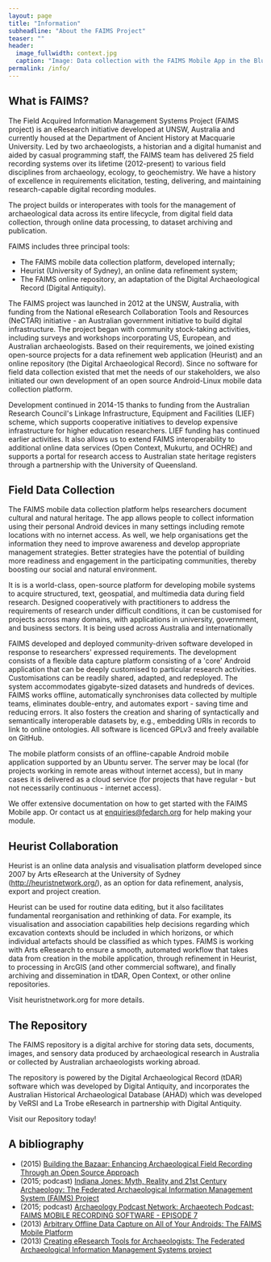 ```yaml
---
layout: page
title: "Information"
subheadline: "About the FAIMS Project"
teaser: ""
header:
  image_fullwidth: context.jpg
  caption: "Image: Data collection with the FAIMS Mobile App in the Blue Mountains with Georgia Burnett and Penny Crook. CC-BY Shawn Ross 2014"
permalink: /info/
---
```


## What is FAIMS?

The Field Acquired Information Management Systems Project (FAIMS project) is an eResearch initiative developed at UNSW, Australia and currently housed at the Department of Ancient History at Macquarie University. Led by two archaeologists, a historian and a digital humanist and aided by casual programming staff, the FAIMS team has delivered 25 field recording systems over its lifetime (2012-present) to various field disciplines from archaeology, ecology, to geochemistry. We have a history of excellence in requirements elicitation, testing, delivering, and maintaining research-capable digital recording modules. 

The project builds or interoperates with tools for the management of archaeological data across its entire lifecycle, from digital field data collection, through online data processing, to dataset archiving and publication.

FAIMS includes three principal tools: 

* The FAIMS mobile data collection platform, developed internally;
* Heurist (University of Sydney), an online data refinement system; 
* The FAIMS online repository, an adaptation of the Digital Archaeological Record (Digital Antiquity).

The FAIMS project was launched in 2012 at the UNSW, Australia, with funding from the National eResearch Collaboration Tools and Resources (NeCTAR) initiative - an Australian government initiative to build digital infrastructure. The project began with community stock-taking activities, including surveys and workshops incorporating US, European, and Australian archaeologists. Based on their requirements, we joined existing open-source projects for a data refinement web application (Heurist) and an online repository (the Digital Archaeological Record). Since no software for field data collection existed that met the needs of our stakeholders, we also initiated our own development of an open source Android-Linux mobile data collection platform.  

Development continued in 2014-15 thanks to funding from the Australian Research Council's Linkage Infrastructure, Equipment and Facilities (LIEF) scheme, which supports cooperative initiatives to develop expensive infrastructure for higher education researchers. LIEF funding has continued earlier activities. It also allows us to extend FAIMS interoperability to additional online data services (Open Context, Mukurtu, and OCHRE) and supports a portal for research access to Australian state heritage registers through a partnership with the University of Queensland. 

## Field Data Collection

The FAIMS mobile data collection platform helps researchers document cultural and natural heritage. The app allows people to collect information using their personal Android devices in many settings including remote locations with no internet access. As well, we help organisations get the information they need to improve awareness and develop appropriate management strategies. Better strategies have the potential of building more readiness and engagement in the participating communities, thereby boosting our social and natural environment. 

It is is a world-class, open-source platform for developing mobile systems to acquire structured, text, geospatial, and multimedia data during field research. Designed cooperatively with practitioners to address the requirements of research under difficult conditions, it can be customised for projects across many domains, with applications in university, government, and business sectors. It is being used across Australia and internationally

FAIMS developed and deployed community-driven software developed in response to researchers' expressed requirements. The development consists of a flexible data capture platform consisting of a 'core' Android application that can be deeply customised to particular research activities. Customisations can be readily shared, adapted, and redeployed. The system accommodates gigabyte-sized datasets and hundreds of devices. FAIMS works offline, automatically synchronises data collected by multiple teams, eliminates double-entry, and automates export - saving time and reducing errors. It also fosters the creation and sharing of syntactically and semantically interoperable datasets by, e.g., embedding URIs in records to link to online ontologies. All software is licenced GPLv3 and freely available on GitHub.

The mobile platform consists of an offline-capable Android mobile application supported by an Ubuntu server. The server may be local (for projects working in remote areas without internet access), but in many cases it is delivered as a cloud service (for projects that have regular - but not necessarily continuous - internet access).

We offer extensive documentation on how to get started with the FAIMS Mobile app. Or contact us at enquiries@fedarch.org for help making your module.

## Heurist Collaboration

Heurist is an online data analysis and visualisation platform developed since 2007 by Arts eResearch at the University of Sydney (http://heuristnetwork.org/), as an option for data refinement, analysis, export and project creation. 

Heurist can be used for routine data editing, but it also facilitates fundamental reorganisation and rethinking of data. For example, its visualisation and association capabilities help decisions regarding which excavation contexts should be included in which horizons, or which individual artefacts should be classified as which types. FAIMS is working with Arts eResearch to ensure a smooth, automated workflow that takes data from creation in the mobile application, through refinement in Heurist, to processing in ArcGIS (and other commercial software), and finally archiving and dissemination in tDAR, Open Context, or other online repositories.

Visit heuristnetwork.org for more details.

## The Repository

The FAIMS repository is a digital archive for storing data sets, documents, images, and sensory data produced by archaeological research in Australia or collected by Australian archaeologists working abroad.

The repository is powered by the Digital Archaeological Record (tDAR) software which was developed by Digital Antiquity, and incorporates the Australian Historical Archaeological Database (AHAD) which was developed by VeRSI and La Trobe eResearch in partnership with Digital Antiquity.

Visit our Repository today!

## A bibliography
* (2015) [Building the Bazaar: Enhancing Archaeological Field Recording Through an Open Source Approach](https://www.academia.edu/18123736/Building_the_Bazaar_Enhancing_Archaeological_Field_Recording_Through_an_Open_Source_Approach)
* (2015; podcast) [Indiana Jones: Myth, Reality and 21st Century Archaeology: The Federated Archaeological Information Management System (FAIMS) Project](http://www.podcastchart.com/podcasts/indiana-jones-myth-reality-and-21st-century-archaeology/episodes/the-federated-archaeological-information-management-system-faims-project)
* (2015; podcast) [Archaeology Podcast Network: Archaeotech Podcast; FAIMS MOBILE RECORDING SOFTWARE - EPISODE 7](http://www.archaeologypodcastnetwork.com/archaeotech/7)
* (2013) [Arbitrary Offline Data Capture on All of Your Androids: The FAIMS Mobile Platform](https://www.academia.edu/18170164/Arbitrary_Offline_Data_Capture_on_All_of_Your_Androids_The_FAIMS_Mobile_Platform)
* (2013) [Creating eResearch Tools for Archaeologists: The Federated Archaeological Information Management Systems project](https://www.academia.edu/5690498/Creating_eResearch_Tools_for_Archaeologists_The_Federated_Archaeological_Information_Management_Systems_project)
